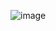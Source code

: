 ![image](https://github.com/myemirrr/MTH-Oracle/assets/77809017/b43ca45f-6bf7-4c21-82d5-47d2d833b27e)
